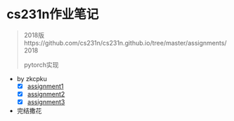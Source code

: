 # cs231n作业笔记

> 2018版https://github.com/cs231n/cs231n.github.io/tree/master/assignments/2018
>
> pytorch实现

- by zkcpku
  - [x] [assignment1](assignment1/README.md)
  - [x] [assignment2](assignment2/README.md)
  - [x] [assignment3](assignment3/README.md)

- 完结撒花